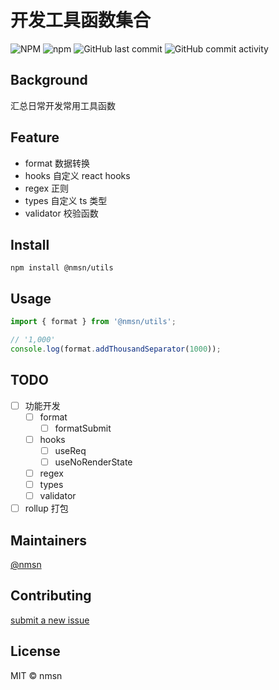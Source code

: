 # 开发工具函数集合

![NPM](https://img.shields.io/npm/l/@nmsn/utils)
![npm](https://img.shields.io/npm/v/@nmsn/utils)
![GitHub last commit](https://img.shields.io/github/last-commit/nmsn/utils)
![GitHub commit activity](https://img.shields.io/github/commit-activity/y/nmsn/utils)

## Background

汇总日常开发常用工具函数
## Feature

- format 数据转换
- hooks 自定义 react hooks
- regex 正则
- types 自定义 ts 类型
- validator 校验函数

## Install

```shell
npm install @nmsn/utils
```

## Usage

```ts
import { format } from '@nmsn/utils';

// '1,000'
console.log(format.addThousandSeparator(1000));
```

## TODO

- [ ] 功能开发
  - [ ] format
    - [ ] formatSubmit
  - [ ] hooks
    - [ ] useReq
    - [ ] useNoRenderState
  - [ ] regex
  - [ ] types
  - [ ] validator
- [ ] rollup 打包

## Maintainers

[@nmsn](https://github.com/nmsn/utils)

## Contributing

[submit a new issue](https://github.com/meolu/walle-web/issues/new)

## License
MIT © nmsn
